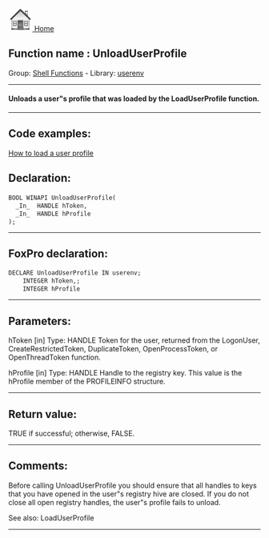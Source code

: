 [<img src="../../images/home.png"> Home ](https://github.com/VFPX/Win32API)  

## Function name : UnloadUserProfile
Group: [Shell Functions](../../functions_group.md#Shell_Functions)  -  Library: [userenv](../../../libraries.md#userenv)  
***  


#### Unloads a user"s profile that was loaded by the LoadUserProfile function.
***  


## Code examples:
[How to load a user profile](../../samples/sample_602.md)  

## Declaration:
```foxpro  
BOOL WINAPI UnloadUserProfile(
  _In_  HANDLE hToken,
  _In_  HANDLE hProfile
);  
```  
***  


## FoxPro declaration:
```foxpro  
DECLARE UnloadUserProfile IN userenv;
	INTEGER hToken,;
	INTEGER hProfile  
```  
***  


## Parameters:
hToken [in]
Type: HANDLE
Token for the user, returned from the LogonUser, CreateRestrictedToken, DuplicateToken, OpenProcessToken, or OpenThreadToken function.

hProfile [in]
Type: HANDLE
Handle to the registry key. This value is the hProfile member of the PROFILEINFO structure.  
***  


## Return value:
TRUE if successful; otherwise, FALSE.  
***  


## Comments:
Before calling UnloadUserProfile you should ensure that all handles to keys that you have opened in the user"s registry hive are closed. If you do not close all open registry handles, the user"s profile fails to unload.  
  
See also: LoadUserProfile   
  
***  

